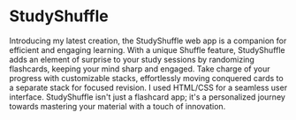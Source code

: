 # StudyShuffle
Introducing my latest creation, the StudyShuffle web app is a companion for efficient and engaging learning. With a unique Shuffle feature, StudyShuffle adds an element of surprise to your study sessions by randomizing flashcards, keeping your mind sharp and engaged. 
Take charge of your progress with customizable stacks, effortlessly moving conquered cards to a separate stack for focused revision. I used HTML/CSS for a seamless user interface. StudyShuffle isn't just a flashcard app; it's a personalized journey towards mastering your material with a touch of innovation.




